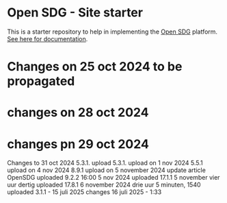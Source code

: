 # Open SDG - Site starter

This is a starter repository to help in implementing the [Open SDG](https://github.com/open-sdg/open-sdg) platform. [See here for documentation](https://open-sdg.readthedocs.io).

# Changes on 25 oct 2024 to be propagated
# changes on 28 oct 2024
# changes pn 29 oct 2024

Changes to 31 oct 2024
5.3.1. upload
5.3.1. upload on 1 nov 2024
5.5.1 upload on 4 nov 2024
8.9.1 upload on 5 november 2024
update article OpenSDG
uploaded 9.2.2 16:00 5 nov 2024
uploaded 17.1.1 5 november vier uur dertig
uploaded 17.8.1 6 november 2024 drie uur 5 minuten, 1540
uploaded 3.1.1 - 15 juli 2025
changes 16 juli 2025  - 1:33 


